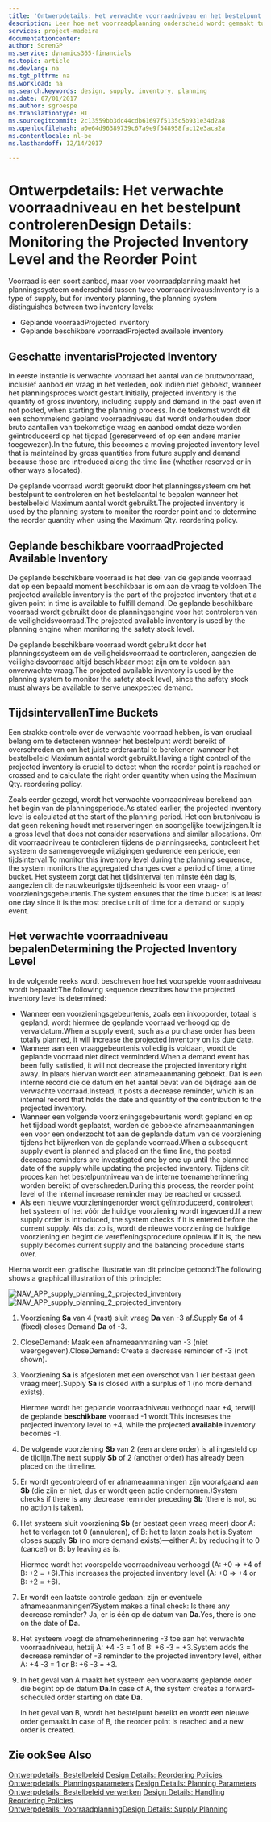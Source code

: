 ```yaml
---
title: 'Ontwerpdetails: Het verwachte voorraadniveau en het bestelpunt controleren | Microsoft Docs'
description: Leer hoe met voorraadplanning onderscheid wordt gemaakt tussen verwachte voorraad en verwachte beschikbare voorraadniveaus.
services: project-madeira
documentationcenter: 
author: SorenGP
ms.service: dynamics365-financials
ms.topic: article
ms.devlang: na
ms.tgt_pltfrm: na
ms.workload: na
ms.search.keywords: design, supply, inventory, planning
ms.date: 07/01/2017
ms.author: sgroespe
ms.translationtype: HT
ms.sourcegitcommit: 2c13559bb3dc44cdb61697f5135c5b931e34d2a8
ms.openlocfilehash: a0e64d96389739c67a9e9f548958fac12e3aca2a
ms.contentlocale: nl-be
ms.lasthandoff: 12/14/2017

---
```

# <a name="design-details-monitoring-the-projected-inventory-level-and-the-reorder-point"></a><span data-ttu-id="c8837-103">Ontwerpdetails: Het verwachte voorraadniveau en het bestelpunt controleren</span><span class="sxs-lookup"><span data-stu-id="c8837-103">Design Details: Monitoring the Projected Inventory Level and the Reorder Point</span></span>
<span data-ttu-id="c8837-104">Voorraad is een soort aanbod, maar voor voorraadplanning maakt het planningssysteem onderscheid tussen twee voorraadniveaus:</span><span class="sxs-lookup"><span data-stu-id="c8837-104">Inventory is a type of supply, but for inventory planning, the planning system distinguishes between two inventory levels:</span></span>  

* <span data-ttu-id="c8837-105">Geplande voorraad</span><span class="sxs-lookup"><span data-stu-id="c8837-105">Projected inventory</span></span>  
* <span data-ttu-id="c8837-106">Geplande beschikbare voorraad</span><span class="sxs-lookup"><span data-stu-id="c8837-106">Projected available inventory</span></span>  

## <a name="projected-inventory"></a><span data-ttu-id="c8837-107">Geschatte inventaris</span><span class="sxs-lookup"><span data-stu-id="c8837-107">Projected Inventory</span></span>  
<span data-ttu-id="c8837-108">In eerste instantie is verwachte voorraad het aantal van de brutovoorraad, inclusief aanbod en vraag in het verleden, ook indien niet geboekt, wanneer het planningsproces wordt gestart.</span><span class="sxs-lookup"><span data-stu-id="c8837-108">Initially, projected inventory is the quantity of gross inventory, including supply and demand in the past even if not posted, when starting the planning process.</span></span> <span data-ttu-id="c8837-109">In de toekomst wordt dit een schommelend gepland voorraadniveau dat wordt onderhouden door bruto aantallen van toekomstige vraag en aanbod omdat deze worden geïntroduceerd op het tijdpad (gereserveerd of op een andere manier toegewezen).</span><span class="sxs-lookup"><span data-stu-id="c8837-109">In the future, this becomes a moving projected inventory level that is maintained by gross quantities from future supply and demand because those are introduced along the time line (whether reserved or in other ways allocated).</span></span>  

<span data-ttu-id="c8837-110">De geplande voorraad wordt gebruikt door het planningssysteem om het bestelpunt te controleren en het bestelaantal te bepalen wanneer het bestelbeleid Maximum aantal wordt gebruikt.</span><span class="sxs-lookup"><span data-stu-id="c8837-110">The projected inventory is used by the planning system to monitor the reorder point and to determine the reorder quantity when using the Maximum Qty. reordering policy.</span></span>  

## <a name="projected-available-inventory"></a><span data-ttu-id="c8837-111">Geplande beschikbare voorraad</span><span class="sxs-lookup"><span data-stu-id="c8837-111">Projected Available Inventory</span></span>  
<span data-ttu-id="c8837-112">De geplande beschikbare voorraad is het deel van de geplande voorraad dat op een bepaald moment beschikbaar is om aan de vraag te voldoen.</span><span class="sxs-lookup"><span data-stu-id="c8837-112">The projected available inventory is the part of the projected inventory that at a given point in time is available to fulfill demand.</span></span> <span data-ttu-id="c8837-113">De geplande beschikbare voorraad wordt gebruikt door de planningsengine voor het controleren van de veiligheidsvoorraad.</span><span class="sxs-lookup"><span data-stu-id="c8837-113">The projected available inventory is used by the planning engine when monitoring the safety stock level.</span></span>  

<span data-ttu-id="c8837-114">De geplande beschikbare voorraad wordt gebruikt door het planningssysteem om de veiligheidsvoorraad te controleren, aangezien de veiligheidsvoorraad altijd beschikbaar moet zijn om te voldoen aan onverwachte vraag.</span><span class="sxs-lookup"><span data-stu-id="c8837-114">The projected available inventory is used by the planning system to monitor the safety stock level, since the safety stock must always be available to serve unexpected demand.</span></span>  

## <a name="time-buckets"></a><span data-ttu-id="c8837-115">Tijdsintervallen</span><span class="sxs-lookup"><span data-stu-id="c8837-115">Time Buckets</span></span>  
<span data-ttu-id="c8837-116">Een strakke controle over de verwachte voorraad hebben, is van cruciaal belang om te detecteren wanneer het bestelpunt wordt bereikt of overschreden en om het juiste orderaantal te berekenen wanneer het bestelbeleid Maximum aantal wordt gebruikt.</span><span class="sxs-lookup"><span data-stu-id="c8837-116">Having a tight control of the projected inventory is crucial to detect when the reorder point is reached or crossed and to calculate the right order quantity when using the Maximum Qty. reordering policy.</span></span>  

<span data-ttu-id="c8837-117">Zoals eerder gezegd, wordt het verwachte voorraadniveau berekend aan het begin van de planningsperiode.</span><span class="sxs-lookup"><span data-stu-id="c8837-117">As stated earlier, the projected inventory level is calculated at the start of the planning period.</span></span> <span data-ttu-id="c8837-118">Het een brutoniveau is dat geen rekening houdt met reserveringen en soortgelijke toewijzingen.</span><span class="sxs-lookup"><span data-stu-id="c8837-118">It is a gross level that does not consider reservations and similar allocations.</span></span> <span data-ttu-id="c8837-119">Om dit voorraadniveau te controleren tijdens de planningsreeks, controleert het systeem de samengevoegde wijzigingen gedurende een periode, een tijdsinterval.</span><span class="sxs-lookup"><span data-stu-id="c8837-119">To monitor this inventory level during the planning sequence, the system monitors the aggregated changes over a period of time, a time bucket.</span></span> <span data-ttu-id="c8837-120">Het systeem zorgt dat het tijdsinterval ten minste één dag is, aangezien dit de nauwkeurigste tijdseenheid is voor een vraag- of voorzieningsgebeurtenis.</span><span class="sxs-lookup"><span data-stu-id="c8837-120">The system ensures that the time bucket is at least one day since it is the most precise unit of time for a demand or supply event.</span></span>  

## <a name="determining-the-projected-inventory-level"></a><span data-ttu-id="c8837-121">Het verwachte voorraadniveau bepalen</span><span class="sxs-lookup"><span data-stu-id="c8837-121">Determining the Projected Inventory Level</span></span>  
<span data-ttu-id="c8837-122">In de volgende reeks wordt beschreven hoe het voorspelde voorraadniveau wordt bepaald:</span><span class="sxs-lookup"><span data-stu-id="c8837-122">The following sequence describes how the projected inventory level is determined:</span></span>  

* <span data-ttu-id="c8837-123">Wanneer een voorzieningsgebeurtenis, zoals een inkooporder, totaal is gepland, wordt hiermee de geplande voorraad verhoogd op de vervaldatum.</span><span class="sxs-lookup"><span data-stu-id="c8837-123">When a supply event, such as a purchase order has been totally planned, it will increase the projected inventory on its due date.</span></span>  
* <span data-ttu-id="c8837-124">Wanneer aan een vraaggebeurtenis volledig is voldaan, wordt de geplande voorraad niet direct verminderd.</span><span class="sxs-lookup"><span data-stu-id="c8837-124">When a demand event has been fully satisfied, it will not decrease the projected inventory right away.</span></span> <span data-ttu-id="c8837-125">In plaats hiervan wordt een afnameaanmaning geboekt. Dat is een interne record die de datum en het aantal bevat van de bijdrage aan de verwachte voorraad.</span><span class="sxs-lookup"><span data-stu-id="c8837-125">Instead, it posts a decrease reminder, which is an internal record that holds the date and quantity of the contribution to the projected inventory.</span></span>  
* <span data-ttu-id="c8837-126">Wanneer een volgende voorzieningsgebeurtenis wordt gepland en op het tijdpad wordt geplaatst, worden de geboekte afnameaanmaningen een voor een onderzocht tot aan de geplande datum van de voorziening tijdens het bijwerken van de geplande voorraad.</span><span class="sxs-lookup"><span data-stu-id="c8837-126">When a subsequent supply event is planned and placed on the time line, the posted decrease reminders are investigated one by one up until the planned date of the supply while updating the projected inventory.</span></span> <span data-ttu-id="c8837-127">Tijdens dit proces kan het bestelpuntniveau van de interne toenameherinnering worden bereikt of overschreden.</span><span class="sxs-lookup"><span data-stu-id="c8837-127">During this process, the reorder point level of the internal increase reminder may be reached or crossed.</span></span>  
* <span data-ttu-id="c8837-128">Als een nieuwe voorzieningenorder wordt geïntroduceerd, controleert het systeem of het vóór de huidige voorziening wordt ingevoerd.</span><span class="sxs-lookup"><span data-stu-id="c8837-128">If a new supply order is introduced, the system checks if it is entered before the current supply.</span></span> <span data-ttu-id="c8837-129">Als dat zo is, wordt de nieuwe voorziening de huidige voorziening en begint de vereffeningsprocedure opnieuw.</span><span class="sxs-lookup"><span data-stu-id="c8837-129">If it is, the new supply becomes current supply and the balancing procedure starts over.</span></span>  

<span data-ttu-id="c8837-130">Hierna wordt een grafische illustratie van dit principe getoond:</span><span class="sxs-lookup"><span data-stu-id="c8837-130">The following shows a graphical illustration of this principle:</span></span>  

<span data-ttu-id="c8837-131">![](media/nav_app_supply_planning_2_projected_inventory.png "NAV_APP_supply_planning_2_projected_inventory")</span><span class="sxs-lookup"><span data-stu-id="c8837-131">![](media/nav_app_supply_planning_2_projected_inventory.png "NAV_APP_supply_planning_2_projected_inventory")</span></span>  

1. <span data-ttu-id="c8837-132">Voorziening **Sa** van 4 (vast) sluit vraag **Da** van -3 af.</span><span class="sxs-lookup"><span data-stu-id="c8837-132">Supply **Sa** of 4 (fixed) closes Demand **Da** of -3.</span></span>  
2. <span data-ttu-id="c8837-133">CloseDemand: Maak een afnameaanmaning van -3 (niet weergegeven).</span><span class="sxs-lookup"><span data-stu-id="c8837-133">CloseDemand: Create a decrease reminder of -3 (not shown).</span></span>  
3. <span data-ttu-id="c8837-134">Voorziening **Sa** is afgesloten met een overschot van 1 (er bestaat geen vraag meer).</span><span class="sxs-lookup"><span data-stu-id="c8837-134">Supply **Sa** is closed with a surplus of 1 (no more demand exists).</span></span>  

     <span data-ttu-id="c8837-135">Hiermee wordt het geplande voorraadniveau verhoogd naar +4, terwijl de geplande **beschikbare** voorraad -1 wordt.</span><span class="sxs-lookup"><span data-stu-id="c8837-135">This increases the projected inventory level to +4, while the projected **available** inventory becomes -1.</span></span>  

4. <span data-ttu-id="c8837-136">De volgende voorziening **Sb** van 2 (een andere order) is al ingesteld op de tijdlijn.</span><span class="sxs-lookup"><span data-stu-id="c8837-136">The next supply **Sb** of 2 (another order) has already been placed on the timeline.</span></span>  
5. <span data-ttu-id="c8837-137">Er wordt gecontroleerd of er afnameaanmaningen zijn voorafgaand aan **Sb** (die zijn er niet, dus er wordt geen actie ondernomen.)</span><span class="sxs-lookup"><span data-stu-id="c8837-137">System checks if there is any decrease reminder preceding **Sb** (there is not, so no action is taken).</span></span>  
6. <span data-ttu-id="c8837-138">Het systeem sluit voorziening **Sb** (er bestaat geen vraag meer) door A: het te verlagen tot 0 (annuleren), of B: het te laten zoals het is.</span><span class="sxs-lookup"><span data-stu-id="c8837-138">System closes supply **Sb** (no more demand exists)—either A: by reducing it to 0 (cancel) or B: by leaving as is.</span></span>  

     <span data-ttu-id="c8837-139">Hiermee wordt het voorspelde voorraadniveau verhoogd (A: +0 => +4 of B: +2 = +6).</span><span class="sxs-lookup"><span data-stu-id="c8837-139">This increases the projected inventory level (A: +0 => +4 or B: +2 = +6).</span></span>  

7. <span data-ttu-id="c8837-140">Er wordt een laatste controle gedaan: zijn er eventuele afnameaanmaningen?</span><span class="sxs-lookup"><span data-stu-id="c8837-140">System makes a final check: Is there any decrease reminder?</span></span> <span data-ttu-id="c8837-141">Ja, er is één op de datum van **Da**.</span><span class="sxs-lookup"><span data-stu-id="c8837-141">Yes, there is one on the date of **Da**.</span></span>  
8. <span data-ttu-id="c8837-142">Het systeem voegt de afnameherinnering -3 toe aan het verwachte voorraadniveau, hetzij A: +4 -3 = 1 of B: +6 -3 = +3.</span><span class="sxs-lookup"><span data-stu-id="c8837-142">System adds the decrease reminder of -3 reminder to the projected inventory level, either A: +4 -3 = 1 or B: +6 -3 = +3.</span></span>  
9. <span data-ttu-id="c8837-143">In het geval van A maakt het systeem een voorwaarts geplande order die begint op de datum **Da**.</span><span class="sxs-lookup"><span data-stu-id="c8837-143">In case of A, the system creates a forward-scheduled order starting on date **Da**.</span></span>  

     <span data-ttu-id="c8837-144">In het geval van B, wordt het bestelpunt bereikt en wordt een nieuwe order gemaakt.</span><span class="sxs-lookup"><span data-stu-id="c8837-144">In case of B, the reorder point is reached and a new order is created.</span></span>  

## <a name="see-also"></a><span data-ttu-id="c8837-145">Zie ook</span><span class="sxs-lookup"><span data-stu-id="c8837-145">See Also</span></span>  
<span data-ttu-id="c8837-146">[Ontwerpdetails: Bestelbeleid](design-details-reordering-policies.md) </span><span class="sxs-lookup"><span data-stu-id="c8837-146">[Design Details: Reordering Policies](design-details-reordering-policies.md) </span></span>  
<span data-ttu-id="c8837-147">[Ontwerpdetails: Planningsparameters](design-details-planning-parameters.md) </span><span class="sxs-lookup"><span data-stu-id="c8837-147">[Design Details: Planning Parameters](design-details-planning-parameters.md) </span></span>  
<span data-ttu-id="c8837-148">[Ontwerpdetails: Bestelbeleid verwerken](design-details-handling-reordering-policies.md) </span><span class="sxs-lookup"><span data-stu-id="c8837-148">[Design Details: Handling Reordering Policies](design-details-handling-reordering-policies.md) </span></span>  
[<span data-ttu-id="c8837-149">Ontwerpdetails: Voorraadplanning</span><span class="sxs-lookup"><span data-stu-id="c8837-149">Design Details: Supply Planning</span></span>](design-details-supply-planning.md)

